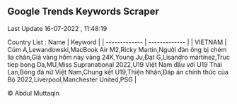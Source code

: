

## Google Trends Keywords Scraper 
 
Last Update 16-07-2022 , 11:48:19

Country List :
 Name  | Keyword |
| ------------- | ------------- |
| VIETNAM | Cúm A,Lewandowski,MacBook Air M2,Ricky Martin,Người đàn ông bị chém lìa chân,Giá vàng hôm nay vàng 24K,Young Ju,Đạt G,Lisandro martínez,Truc tiep bong Da,MU,Miss Supranational 2022,U19 Việt Nam đấu với U19 Thái Lan,Bóng đá nữ Việt Nam,Chung kết U19,Thiện Nhân,Đáp án chính thức của Bộ 2022,Liverpool,Manchester United,PSG |



© Abdul Muttaqin 
